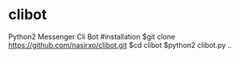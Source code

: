 # clibot
Python2 Messenger Cli Bot
#installation
$git clone https://github.com/nasirxo/clibot.git
$cd clibot
$python2 clibot.py
..
